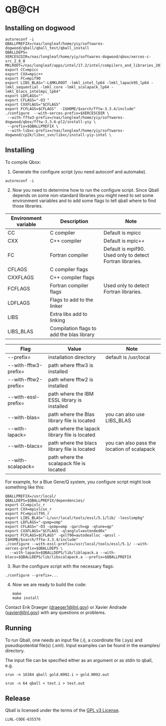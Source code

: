 # QB@CH

## Installing on dogwood
   ```
   autoreconf -i
   QBALLPREFIX=/nas/longleaf/home/yiy/softwares-dogwood/qball/qball_test/qball_install
   QBALLDEPS=
   XERCESCDIR=/nas/longleaf/home/yiy/softwares-dogwood/qbox/xerces-c-src_2_8_0
   MKLROOT=/nas/longleaf/apps/intel/17.2/intel/compilers_and_libraries_2017.2.174/linux/mkl/
   export CC=mpicc
   export CXX=mpic++
   export FC=mpif90
   export LIBS_BLAS="-L$MKLROOT -lmkl_intel_lp64 -lmkl_lapack95_lp64 -lmkl_sequential -lmkl_core -lmkl_scalapack_lp64 -lmkl_blacs_intelmpi_lp64"
   export LDFLAGS=""
   export CFLAGS="-O3 "
   export CXXFLAGS="$CFLAGS"
   export FCFLAGS=$CFLAGS"  -I$HOME/$xarch/fftw-3.3.4/include"
   ./configure  --with-xerces-prefix=$XERCESCDIR \
    --with-fftw3-prefix=/nas/longleaf/home/yiy/softwares-dogwood/qbox/fftw-3.3.6-pl2/install-yiy \
    --prefix=$QBALLPREFIX \
    --with-libxc-prefix=/nas/longleaf/home/yiy/softwares-dogwood/cp2k/libxc_svn/libxc/install-yiy-intel \
   ```

## Installing

To compile Qbox:

1. Generate the configure script (you need autoconf and automake). 

  ```
  autoreconf -i
  ```

2. Now you need to determine how to run the configure script. Since Qball depends on some non-standard libraries you might need to set some environment variables and to add some flags to tell qball where to find those libraries.

  | Environment variable | Description             | Note                  |
  | -------------------- |------------------------ | --------------------- |
  | CC                   | C compiler              | Default is mpicc      |
  | CXX                  | C++ compiler            | Default is mpic++     |
  | FC                   | Fortran compiler        | Default is mpif90. Used only to detect Fortran libraries.|
  | CFLAGS               | C compiler flags        |                       |
  | CXXFLAGS             | C++ compiler flags      |                       |
  | FCFLAGS              | Fortran compiler flags  | Used only to detect Fortran libraries.|
  | LDFLAGS              | Flags to add to the linker |                    |
  | LIBS                 | Extra libs add to linking  |                    |
  | LIBS_BLAS            | Compilation flags to add the blas library |     |


  | Flag                  | Value                          | Note                  |
  |-----------------------|--------------------------------|-----------------------|
  | --prefix=             | installation directory         | default is /usr/local |
  | --with-fftw3-prefix=  | path where fftw3 is installed  |                       |
  | --with-fftw2-prefix=  | path where fftw2 is installed  |                       |
  | --with-essl-prefix=   | path where the IBM ESSL library is installed |         |
  | --with-blas=          | path where the Blas library file is located  | you can also use LIBS_BLAS |
  | --with-lapack=        | path where the lapack library file is located |        |
  | --with-blacs=         | path where the blacs library file is located | you can also pass the location of scalapack |
  | --with-scalapack=     | path where the scalapack file is located |             |

  For example, for a Blue Gene/Q system, you configure script might look something like this:

  ```
  QBALLPREFIX=/usr/local/
  QBALLDEPS=$QBALLPREFIX/dependencies/
  export CC=mpixlc_r
  export CXX=mpixlcxx_r
  export FC=mpixlf95_r
  export LIBS_BLAS="-L/usr/local/tools/essl/5.1/lib/ -lesslsmpbg"
  export LDFLAGS="-qsmp=omp"
  export CFLAGS="-O3 -qsmp=omp -qarch=qp -qtune=qp"
  export CXXFLAGS="$CFLAGS -qlanglvl=extended0x"
  export FCFLAGS=$CFLAGS" -qxlf90=autodealloc -qessl -I$HOME/$xarch/fftw-3.3.4/include"
  ./configure --with-essl-prefix=/usr/local/tools/essl/5.1/ --with-xerces-prefix=$QBALLDEPS \
    --with-lapack=$QBALLDEPS/lib/liblapack.a --with-blacs=$QBALLDEPS/lib/libscalapack.a --prefix=$QBALLPREFIX
  ```

3. Run the configure script with the necessary flags:
  
  ```
  ./configure --prefix=... 
  ```

4. Now we are ready to build the code:
    
   ```
   make
   make install
   ```

Contact Erik Draeger (draeger1@llnl.gov) or Xavier Andrade
(xavier@llnl.gov) with any questions or problems.

## Running

To run Qball, one needs an input file (.i), a coordinate file (.sys)
and pseudopotential file(s) (.xml).  Input examples can be found in
the examples/ directory.

The input file can be specified either as an argument or as stdin to qball, e.g.

    srun -n 16384 qball gold.N992.i > gold.N992.out

    srun -n 64 qball < test.i > test.out

## Release

Qball is licensed under the terms of the [GPL v3 License](/COPYING).

``LLNL-CODE-635376``
